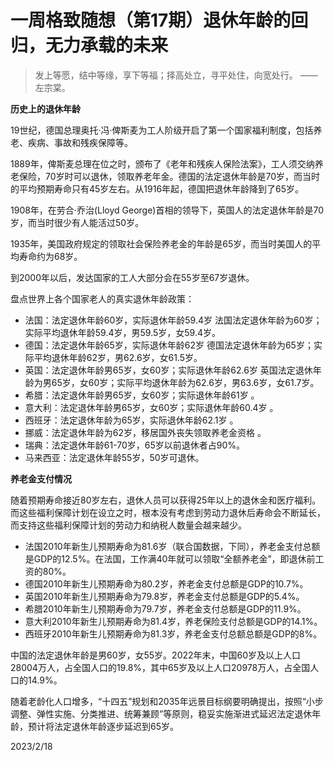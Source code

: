 # 一周格致随想（第17期）退休年龄的回归，无力承载的未来
> 发上等愿，结中等缘，享下等福；择高处立，寻平处住，向宽处行。 ——左宗棠。

**历史上的退休年龄**

19世纪，德国总理奥托·冯·俾斯麦为工人阶级开启了第一个国家福利制度，包括养老、疾病、事故和残疾保障等。

1889年，俾斯麦总理在位之时，颁布了《老年和残疾人保险法案》，工人须交纳养老保险，70岁时可以退休，领取养老年金。德国的法定退休年龄是70岁，而当时的平均预期寿命只有45岁左右。从1916年起，德国把退休年龄降到了65岁。

1908年，在劳合·乔治(Lloyd George)首相的领导下，英国人的法定退休年龄是70岁，而当时很少有人能活过50岁。

1935年，美国政府规定的领取社会保险养老金的年龄是65岁，而当时美国人的平均寿命约为68岁。

到2000年以后，发达国家的工人大部分会在55岁至67岁退休。

盘点世界上各个国家老人的真实退休年龄政策：
* 法国：法定退休年龄60岁，实际退休年龄59.4岁 法国法定退休年龄为60岁；实际平均退休年龄59.4岁，男59.5岁，女59.4岁。 
* 德国：法定退休年龄65岁，实际退休年龄62岁 德国法定退休年龄为65岁；实际平均退休年龄62岁，男62.6岁，女61.5岁。 
* 英国：法定退休年龄男65岁，女60岁；实际退休年龄62.6岁 英国法定退休年龄为男65岁，女60岁；实际平均退休年龄为62.6岁，男63.6岁，女61.7岁。
* 希腊：法定退休年龄男65岁，女60岁；实际退休年龄61岁 。
* 意大利：法定退休年龄男65岁，女60岁；实际退休年龄60.4岁 。
* 西班牙：法定退休年龄为65岁，实际退休年龄62.1岁 。
* 挪威：法定退休年龄为62岁，移居国外丧失领取养老金资格 。
* 瑞典：法定退休年龄61-70岁，65岁以前退休者占90%。
* 马来西亚：法定退休年龄55岁，50岁可退休。

**养老金支付情况**

随着预期寿命接近80岁左右，退休人员可以获得25年以上的退休金和医疗福利。而这些福利保障计划在设立之时，根本没有考虑到劳动力退休后寿命会不断延长，而支持这些福利保障计划的劳动力和纳税人数量会越来越少。

* 法国2010年新生儿预期寿命为81.6岁（联合国数据，下同），养老金支付总额是GDP的12.5%。在法国，工作满40年就可以领取“全额养老金”，即退休前工资的80%。
* 德国2010年新生儿预期寿命为80.2岁，养老金支付总额是GDP的10.7%。
* 英国2010年新生儿预期寿命为79.8岁，养老金支付总额是GDP的5.4%。
* 希腊2010年新生儿预期寿命为79.7岁，养老金支付总额是GDP的11.9%。
* 意大利2010年新生儿预期寿命为81.4岁，养老保险支付总额是GDP的14.1%。
* 西班牙2010年新生儿预期寿命为81.3岁，养老金支付总额总额是GDP的8%。

中国的法定退休年龄是男60岁，女55岁。2022年末，中国60岁及以上人口28004万人，占全国人口的19.8%，其中65岁及以上人口20978万人，占全国人口的14.9%。

随着老龄化人口增多，“十四五”规划和2035年远景目标纲要明确提出，按照“小步调整、弹性实施、分类推进、统筹兼顾”等原则，稳妥实施渐进式延迟法定退休年龄，预计将法定退休年龄逐步延迟到65岁。

2023/2/18 
